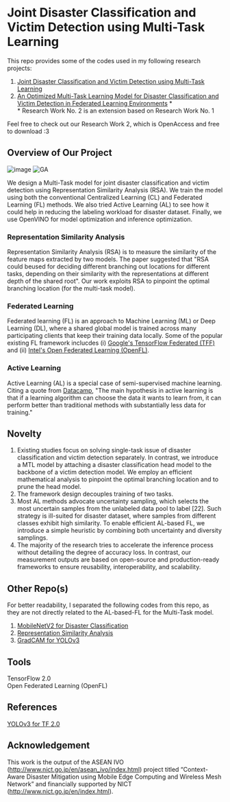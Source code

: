 # Joint Disaster Classification and Victim Detection using Multi-Task Learning
This repo provides some of the codes used in my following research projects: </br>
1. [Joint Disaster Classification and Victim Detection using Multi-Task Learning](https://ieeexplore.ieee.org/document/9666576)
2. [An Optimized Multi-Task Learning Model for Disaster Classification and Victim Detection in Federated Learning Environments](10.1109/ACCESS.2022.3218655) \* </br>
\* Research Work No. 2 is an extension based on Research Work No. 1

Feel free to check out our Research Work 2, which is OpenAccess and free to download :3

## Overview of Our Project
![image](https://user-images.githubusercontent.com/55955482/197429318-e3f33cc0-581e-4546-afd6-6c774643d999.png)
![GA](https://user-images.githubusercontent.com/55955482/197528473-85497daf-f2d4-4c11-b5a5-8bbfff70a9c6.jpg)

We design a Multi-Task model for joint disaster classification and victim detection using Representation Similarity Analysis (RSA). We train the model using both the conventional Centralized Learning (CL) and Federated Learning (FL) methods. We also tried Active Learning (AL) to see how it could help in reducing the labeling workload for disaster dataset. Finally, we use OpenVINO for model optimization and inference optimization.

### Representation Similarity Analysis
Representation Similarity Analysis (RSA) is to measure the similarity of the feature maps extracted by two models. The paper suggested that "RSA could beused for deciding different branching out locations for different tasks, depending on their similarity with the representations at different depth of the shared root". Our work exploits RSA to pinpoint the optimal branching location (for the multi-task model).

### Federated Learning
Federated learning (FL) is an approach to Machine Learning (ML) or Deep Learning (DL), where a shared global model is trained across many participating clients that keep their training data locally. Some of the popular existing FL framework inclucdes (i) [Google's TensorFlow Federated (TFF)](https://www.tensorflow.org/federated/tutorials/tutorials_overview) and (ii) [Intel's Open Federated Learning (OpenFL)](https://github.com/intel/openfl). 

### Active Learning
Active Learning (AL) is a special case of semi-supervised machine learning. Citing a quote from [Datacamp](https://www.datacamp.com/tutorial/active-learning), "The main hypothesis in active learning is that if a learning algorithm can choose the data it wants to learn from, it can perform better than traditional methods with substantially less data for training."


## Novelty
1. Existing studies focus on solving single-task issue of disaster classification and victim detection separately. In contrast, we introduce a MTL model by attaching a disaster classification head model to the backbone of a victim detection model. We employ an efficient mathematical analysis to pinpoint the optimal branching location and to prune the head model.
2. The framework design decouples training of two tasks.
3. Most AL methods advocate uncertainty sampling, which selects the most uncertain samples from the unlabeled data pool to label [22]. Such strategy is ill-suited for disaster dataset, where samples from different classes exhibit high similarity. To enable efficient AL-based FL, we introduce a simple heuristic by combining both uncertainty and diversity samplings. 
4. The majority of the research tries to accelerate the inference process without detailing the degree of accuracy loss. In contrast, our measurement outputs are based on open-source and production-ready frameworks to ensure reusability, interoperability, and scalability.


## Other Repo(s)
For better readability, I separated the following codes from this repo, as they are not directly related to the AL-based-FL for the Multi-Task model. </br>
1. [MobileNetV2 for Disaster Classification](https://github.com/yjwong1999/MobileNetV2-for-Disaster-Classification)
2. [Representation Similarity Analysis](https://github.com/yjwong1999/Representation-Similarity-Analysis)
3. [GradCAM for YOLOv3](https://github.com/yjwong1999/GradCAM-for-YOLOv3)


## Tools
TensorFlow 2.0 </br>
Open Federated Learning (OpenFL) </br>


## References
[YOLOv3 for TF 2.0](https://github.com/zzh8829/yolov3-tf2)


## Acknowledgement
This work is the output of the ASEAN IVO (http://www.nict.go.jp/en/asean_ivo/index.html) project titled “Context-Aware Disaster Mitigation using Mobile Edge Computing and Wireless Mesh Network” and financially supported by NICT (http://www.nict.go.jp/en/index.html). 
